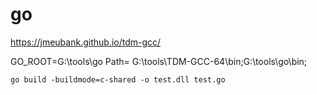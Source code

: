 # go
https://jmeubank.github.io/tdm-gcc/

GO_ROOT=G:\tools\go
Path= G:\tools\TDM-GCC-64\bin;G:\tools\go\bin;

```
go build -buildmode=c-shared -o test.dll test.go
```